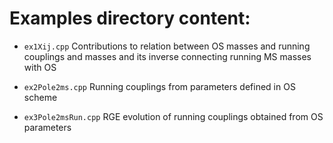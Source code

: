 # Examples directory content:


* `ex1Xij.cpp`
Contributions to relation between OS masses and running couplings and
masses and its inverse connecting running MS masses with OS

* `ex2Pole2ms.cpp`
Running couplings from parameters defined in OS scheme

* `ex3Pole2msRun.cpp`
RGE evolution of running couplings obtained from OS parameters
